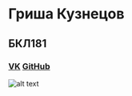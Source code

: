 # Гриша Кузнецов
## БКЛ181
### [VK](https://vk.com/gregthegreat)            [GitHub](https://github.com/grishakuznetsov)
![alt text](https://sun9-66.userapi.com/c854120/v854120390/51bac/RHvTENKriPg.jpg)
